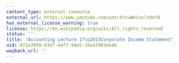 ```yaml
---
content_type: external-resource
external_url: https://www.youtube.com/watch?v=WhCuoltUoY8
has_external_license_warning: true
license: https://en.wikipedia.org/wiki/All_rights_reserved
status: ''
title: "Accounting Lecture 17\u2013Corporate Income Statement"
uid: 071e7058-93df-44f7-94e5-35e43983ee46
wayback_url: ''
---
```

